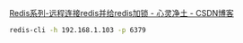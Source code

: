 

[Redis系列-远程连接redis并给redis加锁 - 心灵净土 - CSDN博客 ](http://blog.csdn.net/love__coder/article/details/8272180)

```bash
redis-cli -h 192.168.1.103 -p 6379 
```